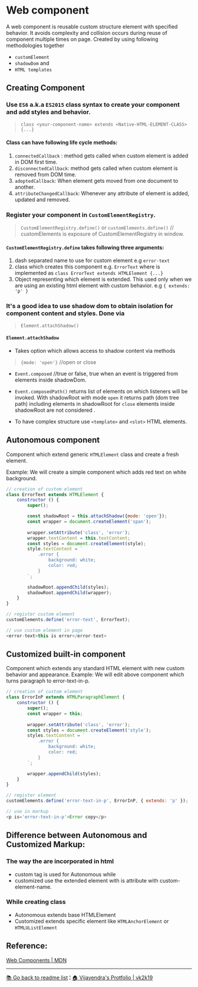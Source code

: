 # Web component
A web component is reusable custom structure element with specified behavior.
It avoids complexity and collision occurs during reuse of component multiple times on page.
Created by using following methodologies together 
- `customElement` 
- `shadowDom` and 
- `HTML templates`

## Creating Component

### Use `ES6` a.k.a `ES2015` class syntax to create your component and add styles and behavior.
> `class <your-component-name> extends <Native-HTML-ELEMENT-CLASS> {...}`

#### Class can have following life cycle methods:
1. `connectedCallback` : method gets called when custom element is added in DOM first time.
1. `disconnectedCallback`: method gets called when custom element is removed from DOM time.
1. `adoptedCallback`: When element gets moved from one document to another.
1. `attributeChangedCallback`: Whenever any attribute of element is added, updated and removed.

### Register your component in `CustomElementRegistry`.
> `CustomElementRegistry.define()` or
> `customElements.define()` // customElements is exposure of CustomElementRegistry in window.

#### `CustomElementRegistry.define` takes following three arguments:
1. dash separated name to use for custom element e.g `error-text`
1. class which creates this component e.g. `ErrorText` where is implemented as `class ErrorText extends HTMLElement {...}`
1. Object representing which element is extended. This used only when we are using an existing html element with custom behavior. e.g `{ extends: 'p' }`

### It's a good idea to use shadow dom to obtain isolation for component content and styles. Done via 
> `Element.attachShadow()`

#### `Element.attachShadow`
- Takes option which allows access to shadow content via methods
> `{mode: 'open'}` //open or close
- `Event.composed` //true or false, true when an event is triggered from elements inside shadowDom.
- `Event.composedPath()` returns list of elements on which listeners will be invoked.
With shadowRoot with mode `open` it returns path (dom tree path) including elements in shadowRoot for `close` elements inside shadowRoot are not considered .

- To have complex structure use `<template>` and `<slot>` HTML elements.

## Autonomous component
Component which extend generic `HTMLElement` class and create a fresh element.

Example: We will create a simple component which adds red text on white background.

```js
// creation of custom element
class ErrorText extends HTMLElement {
    constructor () {
        super();

        const shadowRoot = this.attachShadow({mode: 'open'});
        const wrapper = document.createElement('span');
        
        wrapper.setAttribute('class', 'error');
        wrapper.textContent = this.textContent;
        const styles = document.createElement(style);
        style.textContent = `
            .error {
                background: white;
                color: red;
            }
        `;

        shadowRoot.appendChild(styles);
        shadowRoot.appendChild(wrapper);
    }
}

// register custom element
customElements.define('error-text', ErrorText);

// use custom element in page
<error-text>this is error</error-text>
```

## Customized built-in component 
Component which extends any standard HTML element with new custom behavior and appearance.
Example: We will edit above component which turns paragraph to error-text-in-p.

```js
// creation of custom element
class ErrorInP extends HTMLParagraphElement {
    constructor () {
        super();
        const wrapper = this;
        
        wrapper.setAttribute('class', 'error');
        const styles = document.createElement('style');
        styles.textContent = `
            .error {
                background: white;
                color: red;
            }
        `;

        wrapper.appendChild(styles);
    }
}

// register element
customElements.define('error-text-in-p', ErrorInP, { extends: 'p' });

// use in markup
<p is='error-text-in-p'>Error copy</p>
```
## Difference between Autonomous and Customized Markup:

### The way the are incorporated in html 
- custom tag is used for Autonomous while 
- customized use the extended element with is attribute with custom-element-name.

### While creating class
- Autonomous extends base HTMLElement
- Customized extends specific element like `HTMLAnchorElement` or `HTMLUListElement`


## Reference:
[Web Components | MDN](https://developer.mozilla.org/en-US/docs/Web/Web_Components)

***

[&#128218; Go back to readme list](../) ¦ [&#x1F3E0; Vijayendra's Protfolio | vk2k19](/)
